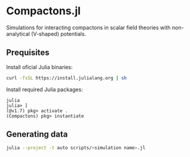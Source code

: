# Compactons.jl

Simulations for interacting compactons in scalar field theories with non-analytical (V-shaped) potentials.

## Prequisites

Install oficial Julia binaries:

```sh
curl -fsSL https://install.julialang.org | sh
```

Install required Julia packages:

```
julia
julia> ]
(@v1.7) pkg> activate .
(Compactons) pkg> instantiate
```

## Generating data

```sh
julia --project -t auto scripts/<simulation name>.jl
```
